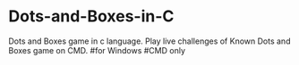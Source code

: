 # Dots-and-Boxes-in-C

Dots and Boxes game in c language.
Play live challenges of Known Dots and Boxes game on CMD. 
#for Windows 
#CMD only
